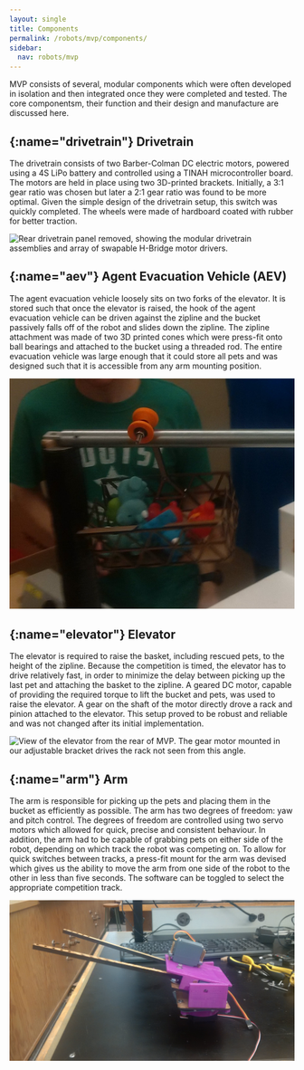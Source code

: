 ```yaml
---
layout: single
title: Components
permalink: /robots/mvp/components/
sidebar:
  nav: robots/mvp
---
```


MVP consists of several, modular components which were often developed in isolation and then integrated once they were completed and tested. The core componentsm, their function and their design and manufacture are discussed here.

## [](){:name="drivetrain"} Drivetrain

The drivetrain consists of two Barber-Colman DC electric motors, powered using a 4S LiPo battery and controlled using a TINAH microcontroller board. The motors are held in place using two 3D-printed brackets. Initially, a 3:1 gear ratio was chosen but later a 2:1 gear ratio was found to be more optimal. Given the simple design of the drivetrain setup, this switch was quickly completed. The wheels were made of hardboard coated with rubber for better traction.

![Rear drivetrain panel removed, showing the modular drivetrain assemblies and array of swapable H-Bridge motor drivers.][drive train close]

## [](){:name="aev"} Agent Evacuation Vehicle (AEV)

The agent evacuation vehicle loosely sits on two forks of the elevator. It is stored such that once the elevator is raised, the hook of the agent evacuation vehicle can be driven against the zipline and the bucket passively falls off of the robot and slides down the zipline. The zipline attachment was made of two 3D printed cones which were press-fit onto ball bearings and attached to the bucket using a threaded rod. The entire evacuation vehicle was large enough that it could store all pets and was designed such that it is accessible from any arm mounting position.

![The AEV reaching the end of the zipline with all six agents successfully recovered][aev full]

## [](){:name="elevator"} Elevator

The elevator is required to raise the basket, including rescued pets, to the height of the zipline. Because the competition is timed, the elevator has to drive relatively fast, in order to minimize the delay between picking up the last pet and attaching the basket to the zipline. A geared DC motor, capable of providing the required torque to lift the bucket and pets, was used to raise the elevator. A gear on the shaft of the motor directly drove a rack and pinion attached to the elevator. This setup proved to be robust and reliable and was not changed after its initial implementation.

![View of the elevator from the rear of MVP. The gear motor mounted in our adjustable bracket drives the rack not seen from this angle.][elevator rear]

## [](){:name="arm"} Arm

The arm is responsible for picking up the pets and placing them in the bucket as efficiently as possible. The arm has two degrees of freedom: yaw and pitch control. The degrees of freedom are controlled using two servo motors which allowed for quick, precise and consistent behaviour. In addition, the arm had to be capable of grabbing pets on either side of the robot, depending on which track the robot was competing on. To allow for quick switches between tracks, a press-fit mount for the arm was devised which gives us the ability to move the arm from one side of the robot to the other in less than five seconds. The software can be toggled to select the appropriate competition track.

![The agent recovery arm. Servos for yaw and pitch control are internally housed][arm close up]

[arm close up]: /assets/images/robots/mvp/IMG_20170726_134244.jpg
[drive train close]: /assets/images/robots/mvp/DSC_0187.jpg
[aev full]: /assets/images/robots/mvp/IMG_20170808_224926.jpg
[elevator rear]: /assets/images/robots/mvp/DSC_0196.jpg
